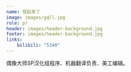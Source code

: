 ```yaml
---
name: 怪起来了
image: images/gqll.jpg
role: pr
header: images/header-background.jpg
footer: images/header-background.jpg
links:
    bilibili: "5340"
---
```


偶像大师SP汉化组程序、机器翻译负责、美工编辑。